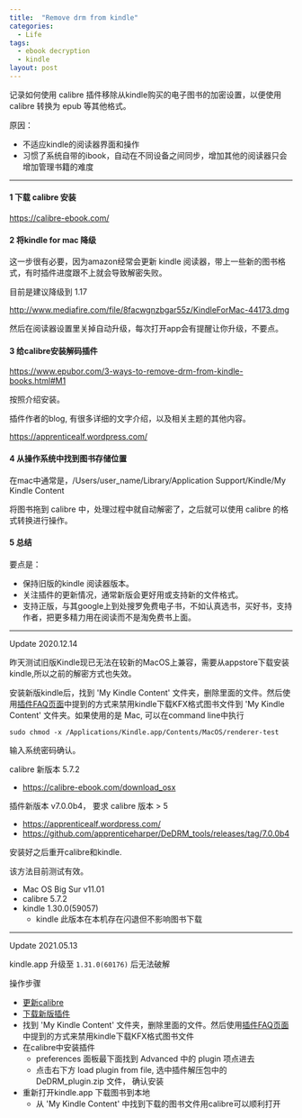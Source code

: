 ```yaml
---
title:  "Remove drm from kindle"
categories:
  - Life
tags:
  - ebook decryption
  - kindle
layout: post
---
```


记录如何使用 calibre 插件移除从kindle购买的电子图书的加密设置，以便使用 calibre 转换为 epub 等其他格式。

原因：
- 不适应kindle的阅读器界面和操作
- 习惯了系统自带的ibook，自动在不同设备之间同步，增加其他的阅读器只会增加管理书籍的难度

---

#### 1 下载 calibre 安装

https://calibre-ebook.com/

#### 2 将kindle for mac 降级

这一步很有必要，因为amazon经常会更新 kindle 阅读器，带上一些新的图书格式，有时插件进度跟不上就会导致解密失败。

目前是建议降级到 1.17

http://www.mediafire.com/file/8facwgnzbgar55z/KindleForMac-44173.dmg

然后在阅读器设置里关掉自动升级，每次打开app会有提醒让你升级，不要点。

#### 3 给calibre安装解码插件

https://www.epubor.com/3-ways-to-remove-drm-from-kindle-books.html#M1

按照介绍安装。

插件作者的blog, 有很多详细的文字介绍，以及相关主题的其他内容。

https://apprenticealf.wordpress.com/

#### 4 从操作系统中找到图书存储位置

在mac中通常是，/Users/user_name/Library/Application Support/Kindle/My Kindle Content

将图书拖到 calibre 中，处理过程中就自动解密了，之后就可以使用 calibre 的格式转换进行操作。

#### 5 总结

要点是：

- 保持旧版的kindle 阅读器版本。
- 关注插件的更新情况，通常新版会更好用或支持新的文件格式。
- 支持正版，与其google上到处搜罗免费电子书，不如认真选书，买好书，支持作者，把更多精力用在阅读而不是淘免费书上面。


---

Update 2020.12.14

昨天测试旧版Kindle现已无法在较新的MacOS上兼容，需要从appstore下载安装kindle,所以之前的解密方式也失效。

安装新版kindle后，找到 'My Kindle Content' 文件夹，删除里面的文件。然后使用[插件FAQ页面](https://github.com/apprenticeharper/DeDRM_tools/blob/master/FAQs.md#macintosh)中提到的方式来禁用kindle下载KFX格式图书文件到 'My Kindle Content' 文件夹。如果使用的是 Mac, 可以在command line中执行

`sudo chmod -x /Applications/Kindle.app/Contents/MacOS/renderer-test`

输入系统密码确认。


calibre 新版本 5.7.2
- https://calibre-ebook.com/download_osx

插件新版本 v7.0.0b4， 要求 calibre 版本 > 5

- https://apprenticealf.wordpress.com/
- https://github.com/apprenticeharper/DeDRM_tools/releases/tag/7.0.0b4

安装好之后重开calibre和kindle.

该方法目前测试有效。

- Mac OS Big Sur v11.01
- calibre 5.7.2
- kindle 1.30.0(59057)
  - kindle 此版本在本机存在闪退但不影响图书下载


---

Update 2021.05.13

kindle.app 升级至 `1.31.0(60176)` 后无法破解

操作步骤

- [更新calibre](https://calibre-ebook.com/)
- [下载新版插件](https://apprenticealf.wordpress.com/)
- 找到 'My Kindle Content' 文件夹，删除里面的文件。然后使用[插件FAQ页面](https://github.com/apprenticeharper/DeDRM_tools/blob/master/FAQs.md#macintosh)中提到的方式来禁用kindle下载KFX格式图书文件
- 在calibre中安装插件
  - preferences 面板最下面找到 Advanced 中的 plugin 项点进去
  - 点击右下方 load plugin from file, 选中插件解压包中的DeDRM_plugin.zip 文件， 确认安装
- 重新打开kindle.app 下载图书到本地
  - 从 'My Kindle Content' 中找到下载的图书文件用calibre可以顺利打开

